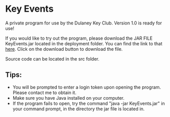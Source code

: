 # Key Events
A private program for use by the Dulaney Key Club. Version 1.0 is ready for use!

If you would like to try out the program, please download the JAR FILE KeyEvents.jar located in the deployment folder. You can find the link to that <a href="/deployment/KeyEvents.jar" download>here</a>. Click on the download button to download the file.

Source code can be located in the src folder.

## Tips:
- You will be prompted to enter a login token upon opening the program. Please contact me to obtain it.
- Make sure you have Java installed on your computer.
- If the program fails to open, try the command "java -jar KeyEvents.jar" in your command prompt, in the directory the jar file is located in.
